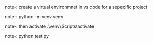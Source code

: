 
note-: create a virtual environmnet in vs code for a sepecific project

note-: python -m venv venv

note-: then activate
.\venv\Scripts\activate

note-: python test.py


